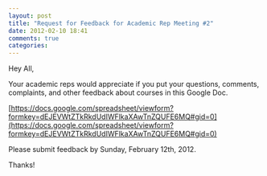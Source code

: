 ```yaml
---
layout: post
title: "Request for Feedback for Academic Rep Meeting #2"
date: 2012-02-10 18:41
comments: true
categories: 
---
```


Hey All,

Your academic reps would appreciate if you put your questions, comments,
complaints, and other feedback about courses in this Google Doc.

[https://docs.google.com/spreadsheet/viewform?formkey=dEJEVWtZTkRkdUdIWFlkaXAwTnZQUFE6MQ#gid=0](https://docs.google.com/spreadsheet/viewform?formkey=dEJEVWtZTkRkdUdIWFlkaXAwTnZQUFE6MQ#gid=0)

Please submit feedback by Sunday, February 12th, 2012.

Thanks!
